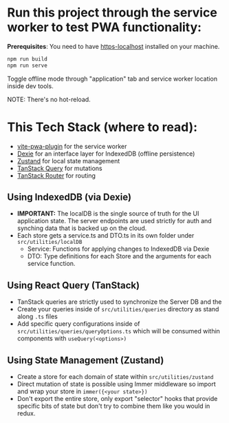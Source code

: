 # Run this project through the service worker to test PWA functionality:

**Prerequisites**: You need to have [https-localhost](https://www.npmjs.com/package/https-localhost) installed on your machine.

```bash
npm run build
npm run serve
```

Toggle offline mode through "application" tab and service worker location inside dev tools.

NOTE: There's no hot-reload.

# This Tech Stack (where to read):

- [vite-pwa-plugin](https://vite-pwa-org.netlify.app/guide/) for the service worker
- [Dexie](https://dexie.org/docs/Tutorial/React) for an interface layer for IndexedDB (offline persistence)
- [Zustand](https://zustand.docs.pmnd.rs/getting-started/introduction) for local state management
- [TanStack Query](https://tanstack.com/query/latest/docs/framework/react/overview) for mutations
- [TanStack Router](https://tanstack.com/router/latest/docs/framework/react/overview) for routing

## Using IndexedDB (via Dexie)

- **IMPORTANT:** The localDB is the single source of truth for the UI application state. The server endpoints are used strictly for auth and synching data that is backed up on the cloud.
- Each store gets a service.ts and DTO.ts in its own folder under `src/utilities/localDB`
  - Service: Functions for applying changes to IndexedDB via Dexie
  - DTO: Type definitions for each Store and the arguments for each service function.

## Using React Query (TanStack)

- TanStack queries are strictly used to synchronize the Server DB and the
- Create your queries inside of `src/utilities/queries` directory as stand along `.ts` files
- Add specific query configurations inside of `src/utilities/queries/queryOptions.ts` which will be consumed within components with `useQuery(<options>)`

## Using State Management (Zustand)

- Create a store for each domain of state within `src/utilities/zustand`
- Direct mutation of state is possible using Immer middleware so import and wrap your store in `immer({<your state>})`
- Don't export the entire store, only export "selector" hooks that provide specific bits of state but don't try to combine them like you would in redux.
